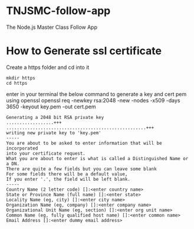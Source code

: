 # TNJSMC-follow-app

The Node.js Master Class Follow App

# How to Generate ssl certificate

Create a https folder and cd into it
```
mkdir https
cd https
```

enter in your terminal the below command to generate a key and cert pem using openssl
openssl req -newkey rsa:2048 -new -nodes -x509 -days 3650 -keyout key.pem -out cert.pem

```
Generating a 2048 bit RSA private key
..................+++
.....................................................+++
writing new private key to 'key.pem'
-----
You are about to be asked to enter information that will be incorporated
into your certificate request.
What you are about to enter is what is called a Distinguished Name or a DN.
There are quite a few fields but you can leave some blank
For some fields there will be a default value,
If you enter '.', the field will be left blank.
-----
Country Name (2 letter code) []:<enter country name>
State or Province Name (full name) []:<enter state>
Locality Name (eg, city) []:<enter city name>
Organization Name (eg, company) []:<enter company name>
Organizational Unit Name (eg, section) []:<enter org unit name>
Common Name (eg, fully qualified host name) []:<enter common name>
Email Address []:<enter dummy email address>
```